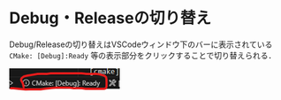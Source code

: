 ﻿
# Debug・Releaseの切り替え

Debug/Releaseの切り替えはVSCodeウィンドウ下のバーに表示されている
`CMake: [Debug]:Ready`
等の表示部分をクリックすることで切り替えられる．

![picture 4](images/8b2c96ed7f7983199d353999b5a26cd1dac19b4742bee490dc20e017583b0134.png)  
